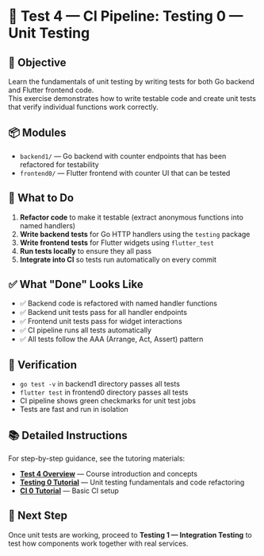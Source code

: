 # 🧪 Test 4 — CI Pipeline: Testing 0 — Unit Testing

## 🎯 Objective

Learn the fundamentals of unit testing by writing tests for both Go backend and Flutter frontend code.  
This exercise demonstrates how to write testable code and create unit tests that verify individual functions work correctly.

## 📦 Modules

- `backend1/` — Go backend with counter endpoints that has been refactored for testability
- `frontend0/` — Flutter frontend with counter UI that can be tested

## 🧠 What to Do

1. **Refactor code** to make it testable (extract anonymous functions into named handlers)
2. **Write backend tests** for Go HTTP handlers using the `testing` package
3. **Write frontend tests** for Flutter widgets using `flutter_test`
4. **Run tests locally** to ensure they all pass
5. **Integrate into CI** so tests run automatically on every commit

## ✅ What "Done" Looks Like

- ✅ Backend code is refactored with named handler functions
- ✅ Backend unit tests pass for all handler endpoints
- ✅ Frontend unit tests pass for widget interactions
- ✅ CI pipeline runs all tests automatically
- ✅ All tests follow the AAA (Arrange, Act, Assert) pattern

## 🧪 Verification

- `go test -v` in backend1 directory passes all tests
- `flutter test` in frontend0 directory passes all tests
- CI pipeline shows green checkmarks for unit test jobs
- Tests are fast and run in isolation

## 📚 Detailed Instructions

For step-by-step guidance, see the tutoring materials:

- **[Test 4 Overview](../../../tutoring/05_Test4_CI_Pipeline/_overview.md)** — Course introduction and concepts
- **[Testing 0 Tutorial](../../../tutoring/05_Test4_CI_Pipeline/testing0.md)** — Unit testing fundamentals and code refactoring
- **[CI 0 Tutorial](../../../tutoring/05_Test4_CI_Pipeline/ci0.md)** — Basic CI setup

## 🚀 Next Step

Once unit tests are working, proceed to **Testing 1 — Integration Testing** to test how components work together with real services.
